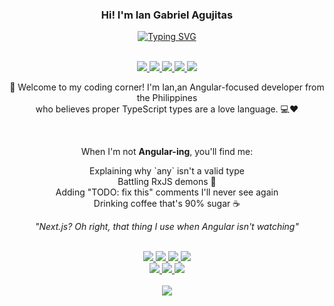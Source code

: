 <h3 align="center">Hi! I'm Ian Gabriel Agujitas</h3>
<div align="center">
  <a href="https://git.io/typing-svg">
    <img src="https://readme-typing-svg.demolab.com?font=Inter&pause=1000&color=FF6B35&center=true&vCenter=true&width=441&height=40&lines=A+Frontend+Developer;A+UI%2FUX+Designer;Professional+Coffee+Consumer;%22git+push+--force%22+survivor;CSS+!important+overuser+;Adobo+%3E+React" alt="Typing SVG" />
  </a>
</div>

<br>

<p align="center">
  <a href="https://linkedin.com/in/ayangabryl" target="_blank" rel="noopener noreferrer">
    <img src="https://img.shields.io/badge/-LinkedIn-2d3748?style=flat&logo=opsgenie&logoColor=white">
  </a>
  <a href="https://ayangabryl.com" target="_blank" rel="noopener noreferrer">
    <img src="https://img.shields.io/badge/-Portfolio-2d3748?style=flat&logo=vercel&logoColor=white">
  </a>
  <a href="https://instagram.com/ayangabryl" target="_blank" rel="noopener noreferrer">
    <img src="https://img.shields.io/badge/-Instagram-2d3748?style=flat&logo=instagram&logoColor=white">
  </a>
  <a href="https://x.com/ayangabryl" target="_blank" rel="noopener noreferrer">
    <img src="https://img.shields.io/badge/-X-2d3748?style=flat&logo=x&logoColor=white">
  </a>
  <img src="https://komarev.com/ghpvc/?username=ayangabryl&label=Profile%20Views&color=2d3748&style=flat">
</p>

<p align="center">
  👋 Welcome to my coding corner! I'm Ian,an Angular-focused developer from the Philippines<br>
  who believes proper TypeScript types are a love language. 💻❤️  
</p>

<br>

<p align="center">
  When I'm not <strong>Angular-ing</strong>, you'll find me:<br>
</p>

<p align="center">
  Explaining why `any` isn't a valid type<br>
  Battling RxJS demons 👹<br>
  Adding "TODO: fix this" comments I'll never see again<br>
  Drinking coffee that's 90% sugar ☕
</p>

<p align="center">
  <em>"Next.js? Oh right, that thing I use when Angular isn't watching"</em>
</p>

<br>

<div align="center">
  <a href="https://angular.io" target="_blank" rel="noopener noreferrer">
    <img src="https://img.shields.io/badge/Angular-DD0031?logo=angular&logoColor=white&style=flat&color=2d3748">
  </a>
  <a href="https://nextjs.org" target="_blank" rel="noopener noreferrer">
    <img src="https://img.shields.io/badge/Next.js-000000?logo=nextdotjs&logoColor=white&style=flat&color=2d3748">
  </a>
  <a href="https://www.typescriptlang.org" target="_blank" rel="noopener noreferrer">
    <img src="https://img.shields.io/badge/TypeScript-3178C6?logo=typescript&logoColor=white&style=flat&color=2d3748">
  </a>
  <a href="https://sass-lang.com" target="_blank" rel="noopener noreferrer">
    <img src="https://img.shields.io/badge/SCSS-CC6699?logo=sass&logoColor=white&style=flat&color=2d3748">
  </a>
  <br>
  <a href="https://ionicframework.com" target="_blank" rel="noopener noreferrer">
    <img src="https://img.shields.io/badge/Ionic-3880FF?logo=ionic&logoColor=white&style=flat&color=2d3748">
  </a>
  <a href="https://getbootstrap.com" target="_blank" rel="noopener noreferrer">
    <img src="https://img.shields.io/badge/Bootstrap-7952B3?logo=bootstrap&logoColor=white&style=flat&color=2d3748">
  </a>
  <a href="https://tailwindcss.com" target="_blank" rel="noopener noreferrer">
    <img src="https://img.shields.io/badge/Tailwind-06B6D4?logo=tailwindcss&logoColor=white&style=flat&color=2d3748">
  </a>
</div>

<br>

<div align="center">
  <img src="https://streak-stats.demolab.com?user=ayangabryl&theme=transparent&background=00000000&ring=FF6B35&fire=FFA500&currStreakLabel=FF6B35&sideLabels=4a5568&dates=718096&sideNums=718096&currStreakNum=FF6B35&hide_border=true">
</div>
